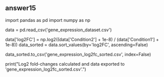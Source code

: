 ## answer15

import pandas as pd
import numpy as np

data = pd.read_csv('gene_expression_dataset.csv')

data['log2FC'] = np.log2((data['Condition2'] + 1e-8) / (data['Condition1'] + 1e-8))
data_sorted = data.sort_values(by='log2FC', ascending=False)

data_sorted.to_csv('gene_expression_log2fc_sorted.csv', index=False)

print("Log2 fold-changes calculated and data exported to 'gene_expression_log2fc_sorted.csv'.")
